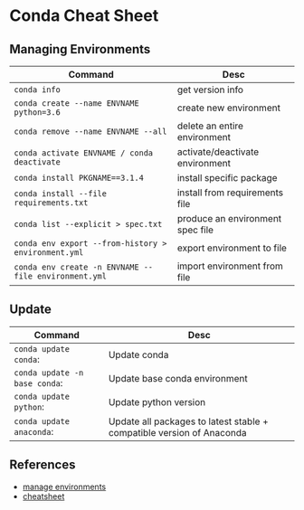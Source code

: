 # Conda Cheat Sheet

## Managing Environments

|Command|Desc|
|-------|----|
|`conda info`|get version info|
|`conda create --name ENVNAME python=3.6`|create new environment|
|`conda remove --name ENVNAME --all`|delete an entire environment|
|`conda activate ENVNAME / conda deactivate`|activate/deactivate environment|
|`conda install PKGNAME==3.1.4`|install specific package|
|`conda install --file requirements.txt`|install from requirements file|
|`conda list --explicit > spec.txt`|produce an environment spec file|
|`conda env export --from-history > environment.yml`|export environment to file|
|`conda env create -n ENVNAME --file environment.yml`|import environment from file|

## Update

|Command|Desc|
|-------|----|
|`conda update conda`:|Update conda|
|`conda update -n base conda`:|Update base conda environment|
|`conda update python`:|Update python version|
|`conda update anaconda`:|Update all packages to latest stable + compatible version of Anaconda|

## References

- [manage environments](https://docs.conda.io/projects/conda/en/latest/user-guide/tasks/manage-environments.html)
- [cheatsheet](https://docs.conda.io/projects/conda/en/latest/user-guide/cheatsheet.html)
